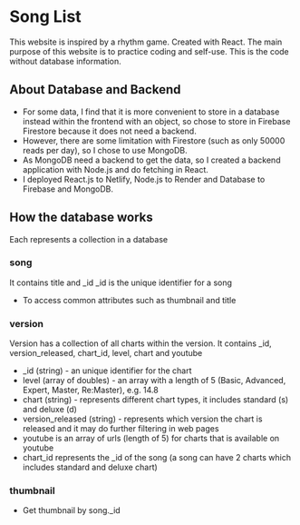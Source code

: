 # Song List

This website is inspired by a rhythm game. Created with React. The main purpose of this website is to practice coding and self-use.
This is the code without database information.

## About Database and Backend
- For some data, I find that it is more convenient to store in a database instead within the frontend with an object, so chose to store in Firebase Firestore because it does not need a backend.
- However, there are some limitation with Firestore (such as only 50000 reads per day), so I chose to use MongoDB.
- As MongoDB need a backend to get the data, so I created a backend application with Node.js and do fetching in React.
- I deployed React.js to Netlify, Node.js to Render and Database to Firebase and MongoDB.

## How the database works
Each represents a collection in a database

### song
It contains title and _id
_id is the unique identifier for a song
- To access common attributes such as thumbnail and title

### version
Version has a collection of all charts within the version.
It contains _id, version_released, chart_id, level, chart and youtube

- _id (string) - an unique identifier for the chart
- level (array of doubles) - an array with a length of 5 (Basic, Advanced, Expert, Master, Re:Master), e.g. 14.8
- chart (string) - represents different chart types, it includes standard (s) and deluxe (d)
- version_released (string) - represents which version the chart is released and it may do further filtering in web pages
- youtube is an array of urls (length of 5) for charts that is available on youtube
- chart_id represents the _id of the song (a song can have 2 charts which includes standard and deluxe chart)

### thumbnail 
- Get thumbnail by song._id


